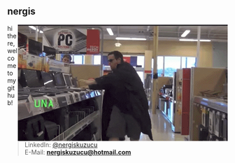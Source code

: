 <h2>nergis    </h2>

<img align="right" src="giphy.gif"/>

hi there, welcome to my github! <br>

> LinkedIn: [@nergiskuzucu](https://linkedin.com/in/nergiskuzucu) <br>
> E-Mail: **nergiskuzucu@hotmail.com**

